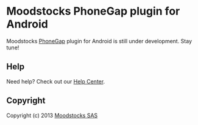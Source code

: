 # Moodstocks PhoneGap plugin for Android

Moodstocks [PhoneGap](http://phonegap.com/) plugin for Android is still under development. Stay tune!

## Help

Need help? Check out our [Help Center](http://help.moodstocks.com/).

## Copyright

Copyright (c) 2013 [Moodstocks SAS](http://www.moodstocks.com)
